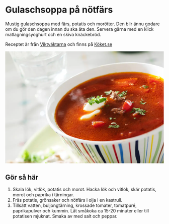 # Gulaschsoppa på nötfärs

Mustig gulaschsoppa med färs, potatis och morötter. Den blir ännu godare om du gör den dagen innan du ska äta den. Servera gärna med en klick matlagningsyoghurt och en skiva knäckebröd.

Receptet är från [Viktväktarna](https://www.viktvaktarna.se/se/) och finns på [Köket.se](https://www.koket.se/gulaschsoppa-pa-notfars)

![God gulaschsoppa!](gulaschsoppa-pa-notfars.png "Gulaschsoppa på nötfärs")

## Gör så här

1. Skala lök, vitlök, potatis och morot. Hacka lök och vitlök, skär potatis, morot och paprika i tärningar.
2. Fräs potatis, grönsaker och nötfärs i olja i en kastrull.
3. Tillsätt vatten, buljongtärning, krossade tomater, tomatpuré, paprikapulver och kummin. Låt småkoka ca 15-20 minuter eller till potatisen mjuknat. Smaka av med salt och peppar.